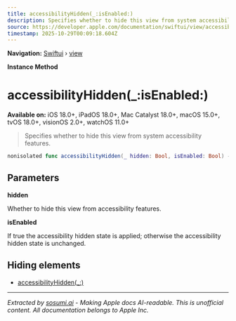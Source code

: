```yaml
---
title: accessibilityHidden(_:isEnabled:)
description: Specifies whether to hide this view from system accessibility features.
source: https://developer.apple.com/documentation/swiftui/view/accessibilityhidden(_:isenabled:)
timestamp: 2025-10-29T00:09:18.604Z
---
```


**Navigation:** [Swiftui](/documentation/swiftui) › [view](/documentation/swiftui/view)

**Instance Method**

# accessibilityHidden(_:isEnabled:)

**Available on:** iOS 18.0+, iPadOS 18.0+, Mac Catalyst 18.0+, macOS 15.0+, tvOS 18.0+, visionOS 2.0+, watchOS 11.0+

> Specifies whether to hide this view from system accessibility features.

```swift
nonisolated func accessibilityHidden(_ hidden: Bool, isEnabled: Bool) -> ModifiedContent<Self, AccessibilityAttachmentModifier>
```

## Parameters

**hidden**

Whether to hide this view from accessibility features.



**isEnabled**

If true the accessibility hidden state is applied; otherwise the accessibility hidden state is unchanged.



## Hiding elements

- [accessibilityHidden(_:)](/documentation/swiftui/view/accessibilityhidden(_:))

---

*Extracted by [sosumi.ai](https://sosumi.ai) - Making Apple docs AI-readable.*
*This is unofficial content. All documentation belongs to Apple Inc.*
